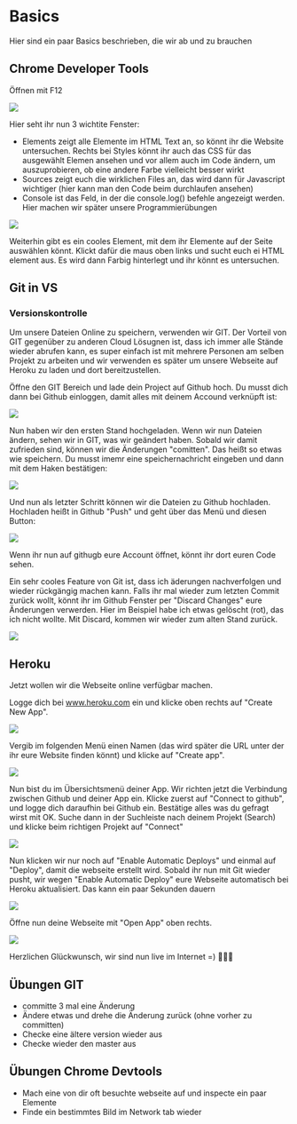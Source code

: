 # Basics
Hier sind ein paar Basics beschrieben, die wir ab und zu brauchen

## Chrome Developer Tools
Öffnen mit F12 

![](pictures/devtools.JPG)

Hier seht ihr nun 3 wichtite Fenster:
- Elements zeigt alle Elemente im HTML Text an, so könnt ihr die Website untersuchen. Rechts bei Styles könnt ihr auch das CSS für das ausgewählt Elemen ansehen und vor allem auch im Code ändern, um auszuprobieren, ob eine andere Farbe vielleicht besser wirkt
- Sources zeigt euch die wirklichen Files an, das wird dann für Javascript wichtiger (hier kann man den Code beim durchlaufen ansehen)
- Console ist das Feld, in der die console.log() befehle angezeigt werden. Hier machen wir später unsere Programmierübungen

![](pictures/select.JPG)

Weiterhin gibt es ein cooles Element, mit dem ihr Elemente auf der Seite auswählen könnt. Klickt dafür die maus oben links und sucht euch ei HTML element aus. Es wird dann Farbig hinterlegt und ihr könnt es untersuchen.

## Git in VS

### Versionskontrolle
Um unsere Dateien Online zu speichern, verwenden wir GIT. Der Vorteil von GIT gegenüber zu anderen Cloud Lösugnen ist, dass ich immer alle Stände wieder abrufen kann, es super einfach ist mit mehrere Personen am selben Projekt zu arbeiten und wir verwenden es später um unsere Webseite auf Heroku zu laden und dort bereitzustellen.

Öffne den GIT Bereich und lade dein Project auf Github hoch. Du musst dich dann bei Github einloggen, damit alles mit deinem Accound verknüpft ist:

![](pictures/newrepo.JPG)

Nun haben wir den ersten Stand hochgeladen. Wenn wir nun Dateien ändern, sehen wir in GIT, was wir geändert haben. Sobald wir damit zufrieden sind, können wir die Änderungen "comitten". Das heißt so etwas wie speichern. Du musst imemr eine speichernachricht eingeben und dann mit dem Haken bestätigen:

![](pictures/commit.JPG)

Und nun als letzter Schritt können wir die Dateien zu Github hochladen. Hochladen heißt in Github "Push" und geht über das Menü und diesen Button:

![](pictures/push.png)

Wenn ihr nun auf githugb eure Account öffnet, könnt ihr dort euren Code sehen.

Ein sehr cooles Feature von Git ist, dass ich äderungen nachverfolgen und wieder rückgängig machen kann. Falls ihr mal wieder zum letzten Commit zurück wollt, könnt ihr im Github Fenster per "Discard Changes" eure Änderungen verwerden. Hier im Beispiel habe ich etwas gelöscht (rot), das ich nicht wollte. Mit Discard, kommen wir wieder zum alten Stand zurück.

![](pictures/git_discard.png)

## Heroku

Jetzt wollen wir die Webseite online verfügbar machen.

Logge dich bei www.heroku.com ein und klicke oben rechts auf "Create New App".

![](pictures/heroku_new_app.png)

 Vergib im folgenden Menü einen Namen (das wird später die URL unter der ihr eure Website finden könnt) und klicke auf "Create app".

![](pictures/in_create_menu.JPG)

Nun bist du im Übersichtsmenü deiner App. Wir richten jetzt die Verbindung zwischen Github und deiner App ein. Klicke zuerst auf "Connect to github", und logge dich daraufhin bei Github ein. Bestätige alles was du gefragt wirst mit OK. Suche dann in der Suchleiste nach deinem Projekt (Search) und klicke beim richtigen Projekt auf "Connect"

![](pictures/heroku_add_ci.png)

Nun klicken wir nur noch auf "Enable Automatic Deploys" und einmal auf "Deploy", damit die webseite erstellt wird. Sobald ihr nun mit Git wieder pusht, wir wegen "Enable Automatic Deploy" eure Webseite automatisch bei Heroku aktualisiert. Das kann ein paar Sekunden dauern

![](pictures/heroku_add_pipeline.png)

Öffne nun deine Webseite mit "Open App" oben rechts. 

![](pictures/heroku_open.png)

Herzlichen Glückwunsch, wir sind nun live im Internet =) :clap::clap::clap:

## Übungen GIT
- committe 3 mal eine Änderung
- Ändere etwas und drehe die Änderung zurück (ohne vorher zu committen)
- Checke eine ältere version wieder aus
- Checke wieder den master aus

## Übungen Chrome Devtools
- Mach eine von dir oft besuchte webseite auf und inspecte ein paar Elemente
- Finde ein bestimmtes Bild im Network tab wieder





